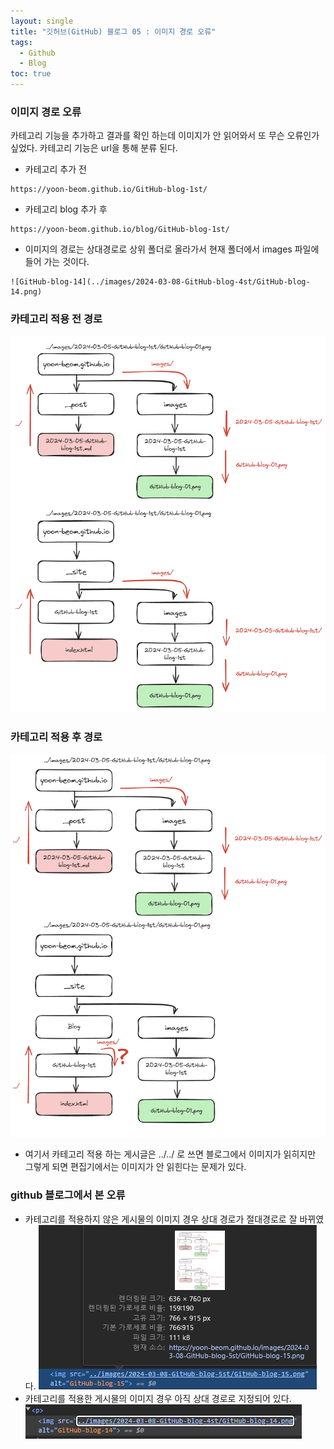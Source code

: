 ```yaml
---
layout: single
title: "깃허브(GitHub) 블로그 05 : 이미지 경로 오류"
tags:
  - Github
  - Blog
toc: true
---
```

### 이미지 경로 오류
카테고리 기능을 추가하고 결과를 확인 하는데 이미지가 안 읽어와서 또 무슨 오류인가 싶었다.
카테고리 기능은 url을 통해 분류 된다.

- 카테고리 추가 전

```
https://yoon-beom.github.io/GitHub-blog-1st/
```
- 카테고리 blog 추가 후

```
https://yoon-beom.github.io/blog/GitHub-blog-1st/
```
- 이미지의 경로는 상대경로로 상위 폴더로 올라가서 현재 폴더에서 images 파일에 들어 가는 것이다.

```
![GitHub-blog-14](../images/2024-03-08-GitHub-blog-4st/GitHub-blog-14.png)
```


### 카테고리 적용 전 경로

![GitHub-blog-15](../images/2024-03-08-GitHub-blog-5st/GitHub-blog-15.png)

### 카테고리 적용 후 경로

![GitHub-blog-16](../images/2024-03-08-GitHub-blog-5st/GitHub-blog-16.png)

- 여기서 카테고리 적용 하는 게시글은 ../../ 로 쓰면 블로그에서 이미지가 읽히지만 그렇게 되면 편집기에서는 이미지가 안 읽힌다는 문제가 있다.

### github 블로그에서 본 오류
- 카테고리를 적용하지 않은 게시물의 이미지 경우 상대 경로가 절대경로로 잘 바뀌였다.
![GitHub-blog-17](../images/2024-03-08-GitHub-blog-5st/GitHub-blog-17.png)
- 카테고리를 적용한 게시물의 이미지 경우 아직 상대 경로로 지정되어 있다.
![GitHub-blog-18](../images/2024-03-08-GitHub-blog-5st/GitHub-blog-18.png)

